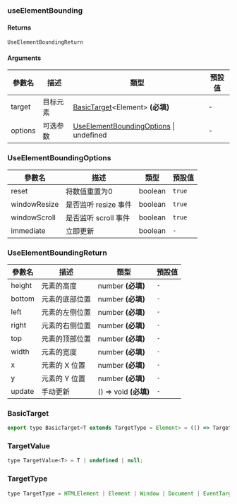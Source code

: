 ### useElementBounding

#### Returns
`UseElementBoundingReturn`

#### Arguments
|參數名|描述|類型|預設值|
|---|---|---|---|
|target|目标元素|[BasicTarget](#basictarget)&lt;Element&gt;  **(必填)**|-|
|options|可选参数|[UseElementBoundingOptions](#useelementboundingoptions) \| undefined |-|

### UseElementBoundingOptions

|參數名|描述|類型|預設值|
|---|---|---|---|
|reset|将数值重置为0|boolean |`true`|
|windowResize|是否监听 resize 事件|boolean |`true`|
|windowScroll|是否监听 scroll 事件|boolean |`true`|
|immediate|立即更新|boolean |`-`|

### UseElementBoundingReturn

|參數名|描述|類型|預設值|
|---|---|---|---|
|height|元素的高度|number  **(必填)**|`-`|
|bottom|元素的底部位置|number  **(必填)**|`-`|
|left|元素的左侧位置|number  **(必填)**|`-`|
|right|元素的右侧位置|number  **(必填)**|`-`|
|top|元素的顶部位置|number  **(必填)**|`-`|
|width|元素的宽度|number  **(必填)**|`-`|
|x|元素的 X 位置|number  **(必填)**|`-`|
|y|元素的 Y 位置|number  **(必填)**|`-`|
|update|手动更新|() => void  **(必填)**|`-`|

### BasicTarget

```js
export type BasicTarget<T extends TargetType = Element> = (() => TargetValue<T>) | TargetValue<T> | MutableRefObject<TargetValue<T>>;
```

### TargetValue

```js
type TargetValue<T> = T | undefined | null;
```

### TargetType

```js
type TargetType = HTMLElement | Element | Window | Document | EventTarget;
```